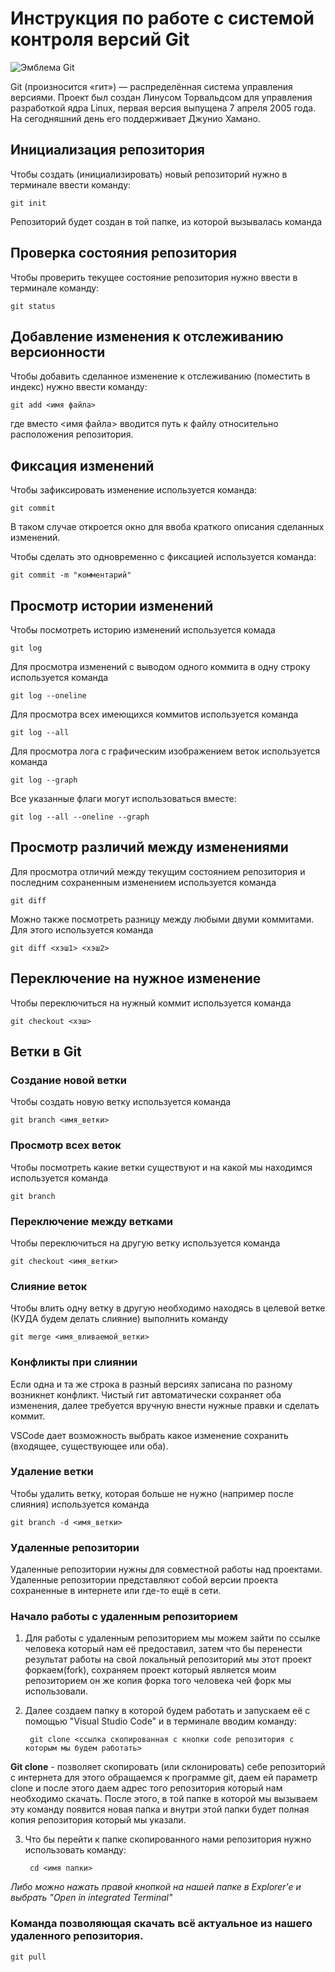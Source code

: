 # **Инструкция по работе с системой контроля версий Git**

![Эмблема Git](git.jpg)

Git (произносится «гит») — распределённая система управления версиями. Проект был создан Линусом Торвальдсом для управления разработкой ядра Linux, первая версия выпущена 7 апреля 2005 года. На сегодняшний день его поддерживает Джунио Хамано.

## Инициализация репозитория

Чтобы создать (инициализировать) новый репозиторий нужно в терминале ввести команду:

    git init

Репозиторий будет создан в той папке, из которой вызывалась команда

## Проверка состояния репозитория

Чтобы проверить текущее состояние репозитория нужно ввести в терминале команду:

    git status

## Добавление изменения к отслеживанию версионности

Чтобы добавить сделанное изменение к отслеживанию (поместить в индекс) нужно ввести команду:

    git add <имя файла>

где вместо <имя файла> вводится путь к файлу относительно расположения репозитория.

## Фиксация изменений

Чтобы зафиксировать изменение используется команда:

    git commit

В таком случае откроется окно для ввоба краткого описания сделанных изменений.

Чтобы сделать это одновременно с фиксацией используется команда:

    git commit -m "комментарий"

## Просмотр истории изменений

Чтобы посмотреть историю изменений используется комада

    git log

Для просмотра изменений с выводом одного коммита в одну строку используется команда

    git log --oneline

Для просмотра всех имеющихся коммитов используется команда

    git log --all

Для просмотра лога с графическим изображением веток используется команда

    git log --graph

Все указанные флаги могут использоваться вместе:

    git log --all --oneline --graph

## Просмотр различий между изменениями

Для просмотра отличий между текущим состоянием репозитория и последним сохраненным изменением используется команда

    git diff

Можно также посмотреть разницу между любыми двуми коммитами. Для этого используется команда

    git diff <хэш1> <хэш2>

## Переключение на нужное изменение

Чтобы переключиться на нужный коммит используется команда

    git checkout <хэш>

## Ветки в Git

### Создание новой ветки

Чтобы создать новую ветку используется команда

    git branch <имя_ветки>

### Просмотр всех веток

Чтобы посмотреть какие ветки существуют и на какой мы находимся используется команда

    git branch

### Переключение между ветками

Чтобы переключиться на другую ветку используется команда

    git checkout <имя_ветки>

### Слияние веток

Чтобы влить одну ветку в другую необходимо находясь в целевой ветке (КУДА будем делать слияние) выполнить команду

    git merge <имя_вливаемой_ветки>

### Конфликты при слиянии

Если одна и та же строка в разный версиях записана по разному возникнет конфликт.
Чистый гит автоматически сохраняет оба изменения, далее требуется вручную внести нужные правки и сделать коммит.

VSСode дает возможность выбрать какое изменение сохранить (входящее, существующее или оба).

### Удаление ветки

Чтобы удалить ветку, которая больше не нужно (например после слияния) используется команда

    git branch -d <имя_ветки>

### Удаленные репозитории

Удаленные репозитории нужны для совместной работы над проектами.
Удаленные репозитории представляют собой версии проекта сохраненные в интернете или где-то ещё в сети.

### Начало работы с удаленным репозиторием

1. Для работы с удаленным репозиторием мы можем зайти по ссылке человека который нам её предоставил, затем что бы перенести результат работы на свой локальный репозиторий мы этот проект форкаем(fork), сохраняем проект который является моим репозиторием он же копия форка того человека чей форк мы использовали.

2. Далее создаем папку в которой будем работать и запускаем её с помощью "Visual Studio Code" и в терминале вводим команду:

        git clone <ссылка скопированная с кнопки code репозитория с которым мы будем работать>

__Git clone__ - позволяет скопировать (или склонировать) себе репозиторий с интернета
для этого обращаемся к программе  git, даем ей параметр clone и после этого
даем адрес того репозитория который нам  необходимо скачать.
После этого, в той папке в которой мы вызываем эту команду появится новая папка
и внутри этой папки будет полная копия репозитория который мы указали.

3. Что бы перейти к папке скопированного нами репозитория нужно использовать команду:

        cd <имя папки>

_Либо можно нажать правой кнопкой на нашей папке в Explorer'е и выбрать "Open in integrated Terminal"_

### Команда позволяющая скачать всё актуальное из нашего удаленного репозитория.

    git pull